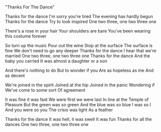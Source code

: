 "Thanks For The Dance"

Thanks for the dance
I'm sorry you're tired
The evening has hardly begun
Thanks for the dance
Try to look inspired
One two three, one two three one

There's a rose in your hair
Your shoulders are bare
You've been wearing this costume forever

So turn up the music
Pour out the wine
Stop at the surface
The surface is fine
We don't need to go any deeper
Thanks for the dance
I hear that we're married
One two three, one two three one
Thanks for the dance
And the baby you carried
It was almost a daughter or a son

And there's nothing to do
But to wonder if you
Are as hopeless as me
And as decent

We're joined in the spirit
Joined at the hip
Joined in the panic
Wondering if
We've come to some sort
Of agreement

It was fine it was fast
We were first we were last
In line at the Temple of Pleasure
But the green was so green
And the blue was so blue
I was so I
And you were so you
The crisis was light
As a feather

Thanks for the dance
It was hell, it was swell
It was fun
Thanks for all the dances
One two three, one two three one
